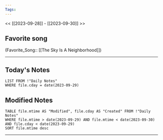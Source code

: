 ```yaml
---
Tags:
---
```

<< [[2023-09-28]] - [[2023-09-30]] >>
## Favorite song
(Favorite_Song:: [[The Sky Is A Neighborhood]])

___
## Today's Notes
```dataview
LIST FROM !"Daily Notes"
WHERE file.cday = date(2023-09-29)
```
## Modified Notes
```dataview
TABLE file.mtime AS "Modified", file.cday AS "Created" FROM !"Daily Notes" 
WHERE file.mtime > date(2023-09-29) AND file.mtime < date(2023-09-30) AND file.cday < date(2023-09-29)
SORT file.mtime desc
```
___
